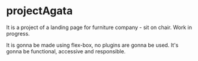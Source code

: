# projectAgata

It is a project of a landing page for furniture company - sit on chair.
Work in progress. 

It is gonna be made using flex-box, no plugins are gonna be used. It's gonna be functional, accessive and responsible. 
